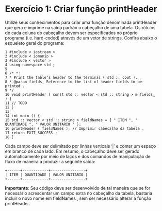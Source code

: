 #  Exercício 1: Criar função printHeader

Utilize seus conhecimentos para criar uma função denominada printHeader que gera e imprime
na saída padrão o cabeçalho de uma tabela. Os rótulos de cada coluna do cabeçalho devem ser
especificados no próprio programa (i.e. hard-coded) através de um vetor de strings. Confira abaixo
o esqueleto geral do programa:

```
1 #include < iostream >
2 #include < iomanip >
3 #include < vector >
4 using namespace std ;
5
6 /* *!
7 * Print the table’s header to the terminal ( std :: cout ).
8 * @param fields_ Reference to the list of header fields to be printed .
9 */
10 void printHeader ( const std :: vector < std :: string > & fields_ ) {
11 // TODO
12 }
13
14 int main () {
15 std :: vector < std :: string > fieldNames = { " ITEM ", " QUANTIDADE ", " VALOR UNITARIO " };
16 printHeader ( fieldNames ); // Imprimir cabecalho da tabela .
17 return EXIT_SUCCESS ;
18 }
```

Cada campo deve ser delimitado por linhas verticais ‘|’ e conter um espaço em branco de cada
lado. Em resumo, o cabeçalho deve ser gerado automaticamente por meio de laços e dos comandos
de manipulação de fluxo de maneira a produzir a seguinte saída:

```
+------+------------+----------------+
| ITEM | QUANTIDADE | VALOR UNITARIO |
+------+------------+----------------+
```

<b>Importante</b>: Seu código deve ser desenvolvido de tal maneira que se for necessário acrescentar
um campo extra no cabeçalho da tabela, bastaria incluir o novo nome em fieldNames , sem ser
necessário alterar a função printHeader.


